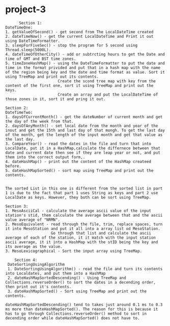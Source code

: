 # project-3

          Section 1:
    DateTimeOne:
    1. getValueOfSecond() - get second from The LocalDateTime created
    2. dateTimeNow() - get the current LocalDateTime and Print it out using DateTimeFormatter.
    3. sleepForFiveSec() - stop the program for 5 second using Thread.sleep(5000L).
    4. dateTimeOfOtherCity() - add or subtrcting hours to get the Date and time of GMT and BST time zones.
    5. timeZoneHashMap() - using the DateTimeFormatter to put the date and time in the format privided and put that in a hash map with the name of the region being key and the date and time format as value. Sort it using TreeMap and print out its contents.
                           Create the scond tree map with key from the content of the first one, sort it using TreeMap and print out the keys.
                           Create an array and put the LocalDateTime of those zones in it, sort it and pring it out.

	Section 2:
    DateTimeTwo:
    1. daysOfCurrentMonth() - get the dateNumber of current month and get the day of the week from that.
    2. daysOfAnyMonth() - set local date from the month and year of the inout and get the 15th and last day of that mongh. To get the last day of the month, get the length of the input month and get that value as the last day.
    3. CompareYear() - read the dates in the file and turn that into LocalDate, put it in a HashMap,calculate the differnece between that date and current date then see if they are leap year or not, and put them into the correct output form,.
    4. dateHashMap() - print out the content of the HashMap createed before.
    5. dateHashMapSorted() - sort map using TreeMap and print out the contents.
    
   
    The sorted List in this one is different from the sorted list in part 1 is due to the fact that part 1 uses String as keys and part 2 use LocalDate as keys. However, they both can be sort using TreeMap.
 
	Section 3: 
    1. MesoAsciiCal - calculate the average ascii value of the input station's stid, them calculate the average between that and the ascii value average of "NRMN".
    2. MesoEquivalent - read through the file, trim, replace spaces, turn it into MesoStation and put it all into a array list od MesoStation.
                        Go through that list and calculate the ascii average of each of the station, it it match with the input station ascii average, it it into a HashMap with the stID being the key and its average as the value.
    3. MesoLexicographical - Sort the input array using TreeMap.
				
        Section 4:
     DateSortingUsingAlgorithm
     1. DateSortingUsingAlgorithm() - read the file and turn its contents into Localdates, and put them into a HashMap
     2. dateHashMapSortedDescending() - Using TreeMap and Collections.reverseOrder() to sort the dates in a decending order, then print out it's contents.
     3. dateHashMapSorted() - Sort using TreeMap and print out the contents.

    dateHashMapSortedDescending() tend to takes just around 0.1 ms to 0.3 ms more than dateHashMapSorted(). The reason for this is because it has to go through Collections.reverseOrder() method to sort in decending order while dateHashMapSorted() does not have to.
